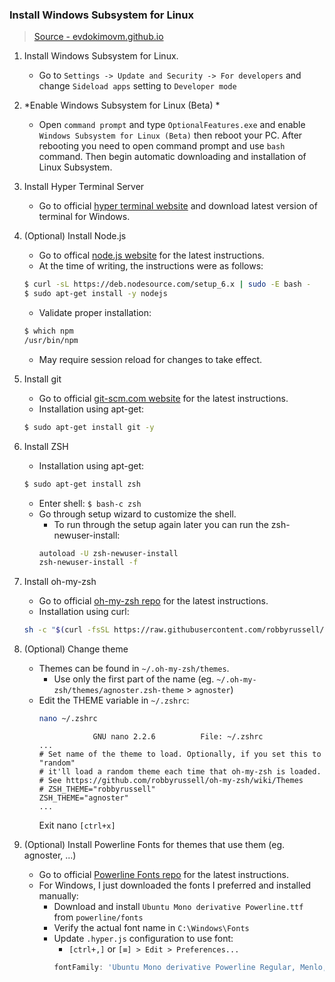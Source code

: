 ### Install Windows Subsystem for Linux

> [Source - evdokimovm.github.io](https://evdokimovm.github.io/windows/zsh/shell/syntax/highlighting/ohmyzsh/hyper/terminal/2017/02/24/how-to-install-zsh-and-oh-my-zsh-on-windows-10.html)

1. Install Windows Subsystem for Linux.
    * Go to `Settings -> Update and Security -> For developers` and change `Sideload apps` setting to `Developer mode`

2. *Enable Windows Subsystem for Linux (Beta) *
    * Open `command prompt` and type `OptionalFeatures.exe` and enable `Windows Subsystem for Linux (Beta)` then reboot your PC. After rebooting you need to open command prompt and use `bash` command. Then begin automatic downloading and installation of Linux Subsystem.

3. Install Hyper Terminal Server
    * Go to official [hyper terminal website](https://hyper.is/) and download latest version of terminal for Windows.

4. (Optional) Install Node.js
    * Go to offical [node.js website](https://nodejs.org/en/download/package-manager/#debian-and-ubuntu-based-linux-distributions) for the latest instructions.
    * At the time of writing, the instructions were as follows:
    ```sh
    $ curl -sL https://deb.nodesource.com/setup_6.x | sudo -E bash -
    $ sudo apt-get install -y nodejs
    ```
    * Validate proper installation:
    ```sh
    $ which npm
    /usr/bin/npm
    ```
    * May require session reload for changes to take effect.

5. Install git
    * Go to official [git-scm.com website](https://git-scm.com/book/id/v2/Getting-Started-Installing-Git) for the latest instructions.
    * Installation using apt-get:
    ```sh
    $ sudo apt-get install git -y
    ```

6. Install ZSH
    * Installation using apt-get:
    ```sh
    $ sudo apt-get install zsh
    ```
    * Enter shell: `$ bash-c zsh`
    * Go through setup wizard to customize the shell.
        * To run through the setup again later you can run the zsh-newuser-install:
        ```sh
        autoload -U zsh-newuser-install
        zsh-newuser-install -f
        ```

7. Install oh-my-zsh
    * Go to official [oh-my-zsh repo](https://github.com/robbyrussell/oh-my-zsh) for the latest instructions.
    * Installation using curl:
    ```sh
    sh -c "$(curl -fsSL https://raw.githubusercontent.com/robbyrussell/oh-my-zsh/master/tools/install.sh)"
    ```

8. (Optional) Change theme
    * Themes can be found in `~/.oh-my-zsh/themes`.
        * Use only the first part of the name (eg. `~/.oh-my-zsh/themes/agnoster.zsh-theme` > `agnoster`)
    * Edit the THEME variable in `~/.zshrc`:
        ```sh
        nano ~/.zshrc
        ```
        ```
                    GNU nano 2.2.6          File: ~/.zshrc
        ...
        # Set name of the theme to load. Optionally, if you set this to "random"
        # it'll load a random theme each time that oh-my-zsh is loaded.
        # See https://github.com/robbyrussell/oh-my-zsh/wiki/Themes
        # ZSH_THEME="robbyrussell"
        ZSH_THEME="agnoster"
        ...
        ```
        Exit nano `[ctrl+x]`

9. (Optional) Install Powerline Fonts for themes that use them (eg. agnoster, ...)
    * Go to official [Powerline Fonts repo](https://github.com/powerline/fonts) for the latest instructions.
    * For Windows, I just downloaded the fonts I preferred and installed manually:
        * Download and install `Ubuntu Mono derivative Powerline.ttf` from `powerline/fonts`
        * Verify the actual font name in `C:\Windows\Fonts`
        * Update `.hyper.js` configuration to use font:
            * `[ctrl+,]` or `[≡] > Edit > Preferences...`
            ```js
            fontFamily: 'Ubuntu Mono derivative Powerline Regular, Menlo, [...]'
            ```